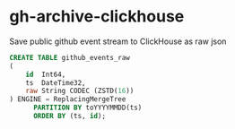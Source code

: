 # gh-archive-clickhouse
Save public github event stream to ClickHouse as raw json

```sql
CREATE TABLE github_events_raw
(
    id  Int64,
    ts  DateTime32,
    raw String CODEC (ZSTD(16))
) ENGINE = ReplacingMergeTree
      PARTITION BY toYYYYMMDD(ts)
      ORDER BY (ts, id);
```